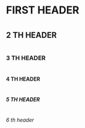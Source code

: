 # <h1>  FIRST HEADER
# <h2>  2 TH  HEADER 
# <h3>  3 TH  HEADER 
# <h4>  4 TH  HEADER 
# <h5>  5 TH  HEADER
# <h6> 6 th header 

